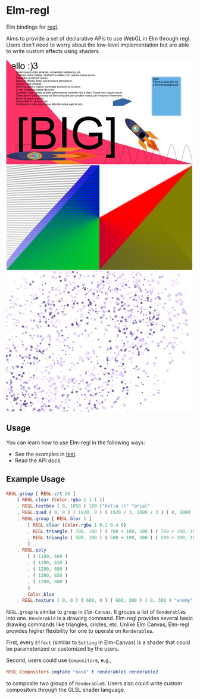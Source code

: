 # Elm-regl

Elm bindings for [regl](https://github.com/regl-project/regl).

Aims to provide a set of declarative APIs to use WebGL in Elm through regl.
Users don't need to worry about the low-level implementation but are able to write custom effects using shaders.

![](docs/basic.jpg)
![](docs/mask.jpg)
![](docs/particles.jpg)

## Usage

You can learn how to use Elm-regl in the following ways:

- See the examples in [test](./test).
- Read the API docs.

## Example Usage

```elm
REGL.group [ REGL.crt 50 ]
    [ REGL.clear (Color.rgba 1 1 1 1)
    , REGL.textbox ( 0, 1050 ) 100 ("hello :)" "arial"
    , REGL.quad ( 0, 0 ) ( 1920, 0 ) ( 1920 / 3, 1080 / 3 ) ( 0, 1080 ) (Color.rgba 1 0.2 0.4 1)
    , REGL.group [ REGL.blur 1 ]
        [ REGL.clear (Color.rgba 1 0.2 0.4 0)
        , REGL.triangle ( 700, 100 ) ( 700 + 100, 100 ) ( 700 + 100, 100 / 2 ) Color.red
        , REGL.triangle ( 500, 100 ) ( 500 + 100, 100 ) ( 500 + 100, 100 / 2 ) Color.green
        ]
    , REGL.poly
        [ ( 1100, 600 )
        , ( 1100, 650 )
        , ( 1200, 680 )
        , ( 1300, 650 )
        , ( 1200, 600 )
        ]
        Color.blue
    , REGL.texture ( 0, 0 ) ( 600, 0 ) ( 600, 300 ) ( 0, 300 ) "enemy"
```

`REGL.group` is similar to `group` in `Elm-Canvas`.
It groups a list of `Renderable`s into one. `Renderable` is a drawing command. Elm-regl provides several basic drawing commands like triangles, circles, etc.
Unlike Elm Canvas, Elm-regl provides higher flexibility for one to operate on `Renderable`s.

First, every `Effect` (similar to `Setting` in Elm-Canvas) is a shader that could be parameterized or customized by the users.

Second, users could use `Compositor`s, e.g.,

```elm
REGL.Compositors.imgFade "mask" t renderable1 renderable2
```

to composite two groups of `Renderable`s. Users also could write custom compositors through the GLSL shader language.
